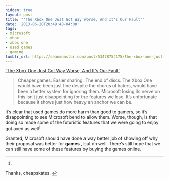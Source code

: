```yaml
---
hidden: true
layout: post
title: "'The Xbox One Just Got Way Worse, And It's Our Fault'"
date: '2013-06-20T20:49:48-04:00'
tags:
- microsoft
- xbox
- xbox one
- used games
- gaming
tumblr_url: https://seanmonstar.com/post/53478754175/the-xbox-one-just-got-way-worse-and-its-our
---
```

['The Xbox One Just Got Way Worse, And It's Our Fault'](http://gizmodo.com/the-xbox-one-just-got-way-worse-and-its-our-fault-514411905)  

> Cheaper games. Easier sharing. The end of discs. The Xbox One would have been just fine despite the chorus of haters, would have been a better system for ignoring them. Microsoft losing its nerve on this isn’t just disappointing for the features we lose. It’s unfortunate because it shows just how heavy an anchor we can be.

It’s clear that used games do more harm than good to gamers, so it’s disappointing to see Microsoft bend to allow them. Worse, though, is that doing so made some of the futuristic features that we were going to enjoy got axed as well<sup id="fnref:1"><a href="#fn:1" class="footnote-ref" role="doc-noteref">1</a></sup>.

Granted, Microsoft should have done a way better job of showing off why their proposal was better for **games** , but oh well. There’s still hope that we can still have some of these features by buying the games online.

* * *

1. 

Thanks, cheapskates.&nbsp;[↩︎](#fnref:1)

